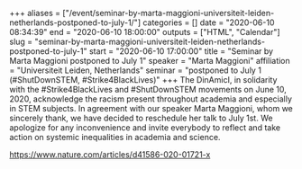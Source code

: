 +++
aliases = ["/event/seminar-by-marta-maggioni-universiteit-leiden-netherlands-postponed-to-july-1/"]
categories = []
date = "2020-06-10 08:34:39"
end = "2020-06-10 18:00:00"
outputs = ["HTML", "Calendar"]
slug = "seminar-by-marta-maggioni-universiteit-leiden-netherlands-postponed-to-july-1"
start = "2020-06-10 17:00:00"
title = "Seminar by Marta Maggioni postponed to July 1"
speaker = "Marta Maggioni"
affiliation = "Universiteit Leiden, Netherlands"
seminar = "postponed to July 1 (#ShutDownSTEM, #Strike4BlackLives)"
+++
The DinAmicI, in solidarity with the \#Strike4BlackLives and
\#ShutDownSTEM movements on June 10, 2020, acknowledge the racism
present throughout academia and especially in STEM subjects. In
agreement with our speaker Marta Maggioni, whom we sincerely thank, we
have decided to reschedule her talk to July 1st. We apologize for any
inconvenience and invite everybody to reflect and take action on
systemic inequalities in academia and science.

<https://www.nature.com/articles/d41586-020-01721-x>

